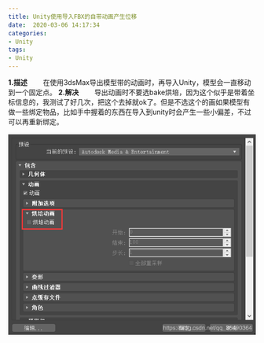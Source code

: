 ```yaml
---
title: Unity使用导入FBX的自带动画产生位移
date:  2020-03-06 14:17:34
categories:
- Unity
tags:
- Unity
---
```


**1.描述**
&emsp;&emsp;在使用3dsMax导出模型带的动画时，再导入Unity，模型会一直移动到一个固定点。
**2.解决**
&emsp;&emsp;导出动画时不要选bake烘培，因为这个似乎是带着坐标信息的，我测试了好几次，把这个去掉就ok了。但是不选这个的画如果模型有做一些绑定物品，比如手中握着的东西在导入到unity时会产生一些小偏差，不过可以再重新绑定。

![在这里插入图片描述](Unity使用导入FBX的自带动画产生位移/20200306141331820.png)